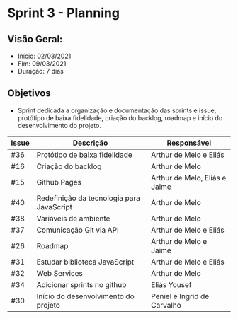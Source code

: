 # Sprint 3 - Planning

## Visão Geral:
* Início: 02/03/2021
* Fim: 09/03/2021
* Duração: 7 dias

## Objetivos
* Sprint dedicada a organização e documentação das sprints e issue, protótipo de baixa fidelidade, criação do backlog, roadmap e início do desenvolvimento do projeto.

Issue | Descrição | Responsável
---|---|---
#36 | Protótipo de baixa fidelidade | Arthur de Melo e Eliás
#16 | Criação do backlog | Arthur de Melo
#15 | Github Pages | Arthur de Melo, Eliás e Jaime
#40 | Redefinição da tecnologia para JavaScript | Arthur de Melo
#38 | Variáveis de ambiente | Arthur de Melo
#37 | Comunicação Git via API | Arthur de Melo e Eliás 
#26 | Roadmap | Arthur de Melo e Jaime
#31 | Estudar biblioteca JavaScript | Arthur de Melo e Eliás 
#32 | Web Services | Arthur de Melo 
#34 | Adicionar sprints no github | Eliás Yousef
#30 | Início do desenvolvimento do projeto | Peniel e Ingrid de Carvalho